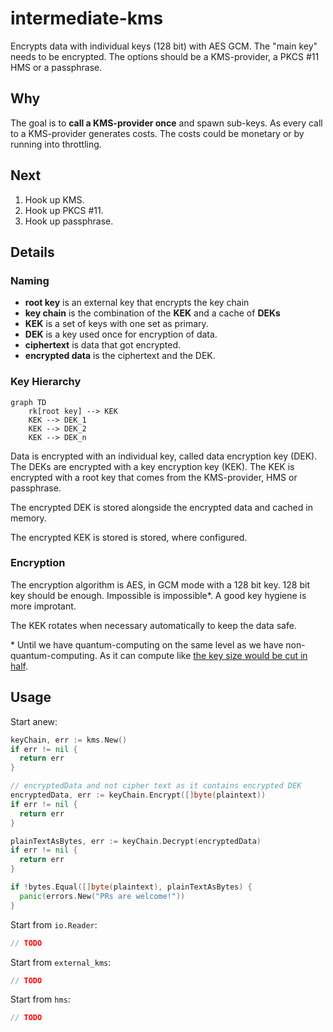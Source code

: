 # intermediate-kms

Encrypts data with individual keys (128 bit) with AES GCM. The "main key" needs
to be encrypted. The options should be a KMS-provider, a PKCS #11 HMS or a
passphrase.

## Why

The goal is to **call a KMS-provider once** and spawn sub-keys. As every call to
a KMS-provider generates costs. The costs could be monetary or by running into
throttling.

## Next

1. Hook up KMS.
1. Hook up PKCS #11.
1. Hook up passphrase.

## Details

### Naming

- **root key** is an external key that encrypts the key chain
- **key chain** is the combination of the **KEK** and a cache of **DEKs**
- **KEK** is a set of keys with one set as primary.
- **DEK** is a key used once for encryption of data.
- **ciphertext** is data that got encrypted.
- **encrypted data** is the ciphertext and the DEK.

### Key Hierarchy

```mermaid
graph TD
    rk[root key] --> KEK
    KEK --> DEK_1
    KEK --> DEK_2
    KEK --> DEK_n
```

Data is encrypted with an individual key, called data encryption key (DEK). The
DEKs are encrypted with a key encryption key (KEK). The KEK is encrypted with a
root key that comes from the KMS-provider, HMS or passphrase.

The encrypted DEK is stored alongside the encrypted data and cached in memory.

The encrypted KEK is stored is stored, where configured.

### Encryption

The encryption algorithm is AES, in GCM mode with a 128 bit key. 128 bit key
should be enough. Impossible is impossible*. A good key hygiene is more improtant.

The KEK rotates when necessary automatically to keep the data safe.

\* Until we have quantum-computing on the same level as we have
  non-quantum-computing. As it can compute like 
  [the key size would be cut in half](https://en.wikipedia.org/wiki/Grover%27s_algorithm#Cryptography).

## Usage

Start anew:

```Go
keyChain, err := kms.New()
if err != nil {
  return err
}

// encryptedData and not cipher text as it contains encrypted DEK
encryptedData, err := keyChain.Encrypt([]byte(plaintext))
if err != nil {
  return err
}

plainTextAsBytes, err := keyChain.Decrypt(encryptedData)
if err != nil {
  return err
}

if !bytes.Equal([]byte(plaintext), plainTextAsBytes) {
  panic(errors.New("PRs are welcome!"))
}
```

Start from `io.Reader`:

```Go
// TODO
```

Start from `external_kms`:

```Go
// TODO
```

Start from `hms`:

```Go
// TODO
```
